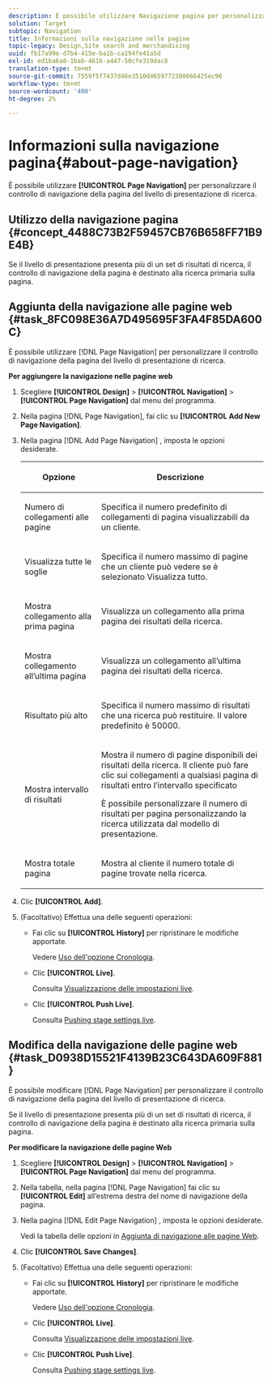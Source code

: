 ```yaml
---
description: È possibile utilizzare Navigazione pagina per personalizzare il controllo di navigazione della pagina del livello di presentazione di ricerca.
solution: Target
subtopic: Navigation
title: Informazioni sulla navigazione nelle pagine
topic-legacy: Design,Site search and merchandising
uuid: fb17a99e-d7b4-415e-ba1b-ca194fe41a5d
exl-id: ed1ba6a8-1bab-4616-a447-50cfe319dac8
translation-type: tm+mt
source-git-commit: 7559f5f7437d46e3510d4659772308666425ec96
workflow-type: tm+mt
source-wordcount: '400'
ht-degree: 2%

---
```


# Informazioni sulla navigazione pagina{#about-page-navigation}

È possibile utilizzare **[!UICONTROL Page Navigation]** per personalizzare il controllo di navigazione della pagina del livello di presentazione di ricerca.

## Utilizzo della navigazione pagina {#concept_4488C73B2F59457CB76B658FF71B9E4B}

Se il livello di presentazione presenta più di un set di risultati di ricerca, il controllo di navigazione della pagina è destinato alla ricerca primaria sulla pagina.

## Aggiunta della navigazione alle pagine web {#task_8FC098E36A7D495695F3FA4F85DA600C}

È possibile utilizzare [!DNL Page Navigation] per personalizzare il controllo di navigazione della pagina del livello di presentazione di ricerca.

<!-- 

t_configuring_web_page_navigation.xml

 -->

**Per aggiungere la navigazione nelle pagine web**

1. Scegliere **[!UICONTROL Design]** > **[!UICONTROL Navigation]** > **[!UICONTROL Page Navigation]** dal menu del programma.
1. Nella pagina [!DNL Page Navigation], fai clic su **[!UICONTROL Add New Page Navigation]**.
1. Nella pagina [!DNL Add Page Navigation] , imposta le opzioni desiderate.

   <!-- 
   r_page_navigation_options.xml
   -->

   <table> 
    <thead> 
      <tr> 
      <th colname="col1" class="entry"> <p>Opzione </p> </th> 
      <th colname="col2" class="entry"> <p>Descrizione </p> </th> 
      </tr> 
    </thead>
    <tbody> 
      <tr> 
      <td colname="col1"> <p>Numero di collegamenti alle pagine </p> </td> 
      <td colname="col2"> <p> Specifica il numero predefinito di collegamenti di pagina visualizzabili da un cliente. </p> </td> 
      </tr> 
      <tr> 
      <td colname="col1"> <p>Visualizza tutte le soglie </p> </td> 
      <td colname="col2"> <p>Specifica il numero massimo di pagine che un cliente può vedere se è selezionato <span class="uicontrol"> Visualizza tutto</span>. </p> </td> 
      </tr> 
      <tr> 
      <td colname="col1"> <p>Mostra collegamento alla prima pagina </p> </td> 
      <td colname="col2"> <p>Visualizza un collegamento alla prima pagina dei risultati della ricerca. </p> </td> 
      </tr> 
      <tr> 
      <td colname="col1"> <p>Mostra collegamento all’ultima pagina </p> </td> 
      <td colname="col2"> <p> Visualizza un collegamento all’ultima pagina dei risultati della ricerca. </p> </td> 
      </tr> 
      <tr> 
      <td colname="col1"> <p>Risultato più alto </p> </td> 
      <td colname="col2"> <p>Specifica il numero massimo di risultati che una ricerca può restituire. Il valore predefinito è 50000. </p> </td> 
      </tr> 
      <tr> 
      <td colname="col1"> <p>Mostra intervallo di risultati </p> </td> 
      <td colname="col2"> <p>Mostra il numero di pagine disponibili dei risultati della ricerca. Il cliente può fare clic sui collegamenti a qualsiasi pagina di risultati entro l’intervallo specificato </p> <p> È possibile personalizzare il numero di risultati per pagina personalizzando la ricerca utilizzata dal modello di presentazione. </p> </td> 
      </tr> 
      <tr> 
      <td colname="col1"> <p>Mostra totale pagina </p> </td> 
      <td colname="col2"> <p>Mostra al cliente il numero totale di pagine trovate nella ricerca. </p> </td> 
      </tr> 
    </tbody> 
    </table>

1. Clic **[!UICONTROL Add]**.
1. (Facoltativo) Effettua una delle seguenti operazioni:

   * Fai clic su **[!UICONTROL History]** per ripristinare le modifiche apportate.

      Vedere [Uso dell&#39;opzione Cronologia](../t-using-the-history-option.md#task_70DD3F87A67242BBBD2CB27156F43002).

   * Clic **[!UICONTROL Live]**.

      Consulta [Visualizzazione delle impostazioni live](../c-about-staging.md#task_401A0EBDB5DB4D4CA933CBA7BECDC10F).

   * Clic **[!UICONTROL Push Live]**.

      Consulta [Pushing stage settings live](../c-about-staging.md#task_44306783B4C0408AAA58B471DAF2D9A4).

## Modifica della navigazione delle pagine web {#task_D0938D15521F4139B23C643DA609F881}

È possibile modificare [!DNL Page Navigation] per personalizzare il controllo di navigazione della pagina del livello di presentazione di ricerca.

<!-- 

t_editing_web_page_navigation.xml

 -->

Se il livello di presentazione presenta più di un set di risultati di ricerca, il controllo di navigazione della pagina è destinato alla ricerca primaria sulla pagina.

**Per modificare la navigazione delle pagine Web**

1. Scegliere **[!UICONTROL Design]** > **[!UICONTROL Navigation]** > **[!UICONTROL Page Navigation]** dal menu del programma.
1. Nella tabella, nella pagina [!DNL Page Navigation] fai clic su **[!UICONTROL Edit]** all’estrema destra del nome di navigazione della pagina.
1. Nella pagina [!DNL Edit Page Navigation] , imposta le opzioni desiderate.

   Vedi la tabella delle opzioni in [Aggiunta di navigazione alle pagine Web](../c-about-design-menu/c-about-page-navigation.md#task_8FC098E36A7D495695F3FA4F85DA600C).
1. Clic **[!UICONTROL Save Changes]**.
1. (Facoltativo) Effettua una delle seguenti operazioni:

   * Fai clic su **[!UICONTROL History]** per ripristinare le modifiche apportate.

      Vedere [Uso dell&#39;opzione Cronologia](../t-using-the-history-option.md#task_70DD3F87A67242BBBD2CB27156F43002).

   * Clic **[!UICONTROL Live]**.

      Consulta [Visualizzazione delle impostazioni live](../c-about-staging.md#task_401A0EBDB5DB4D4CA933CBA7BECDC10F).

   * Clic **[!UICONTROL Push Live]**.

      Consulta [Pushing stage settings live](../c-about-staging.md#task_44306783B4C0408AAA58B471DAF2D9A4).
